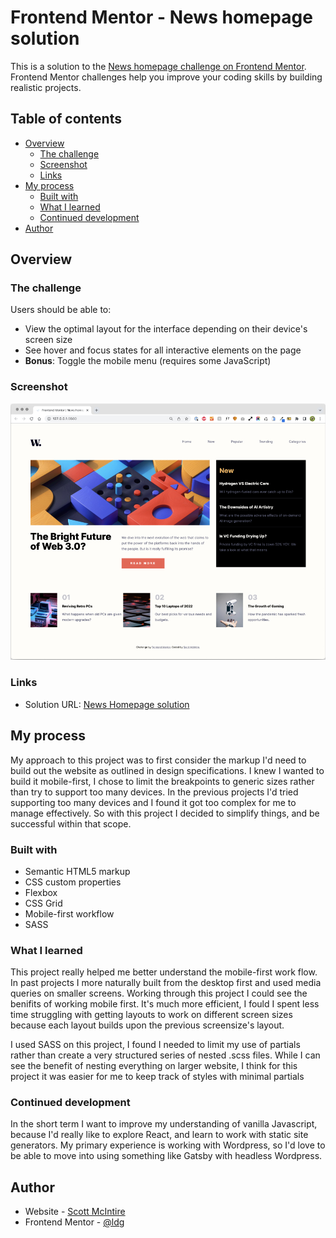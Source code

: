 # Frontend Mentor - News homepage solution

This is a solution to the [News homepage challenge on Frontend Mentor](https://www.frontendmentor.io/challenges/news-homepage-H6SWTa1MFl). Frontend Mentor challenges help you improve your coding skills by building realistic projects. 

## Table of contents

- [Overview](#overview)
  - [The challenge](#the-challenge)
  - [Screenshot](#screenshot)
  - [Links](#links)
- [My process](#my-process)
  - [Built with](#built-with)
  - [What I learned](#what-i-learned)
  - [Continued development](#continued-development)
- [Author](#author)


## Overview

### The challenge

Users should be able to:

- View the optimal layout for the interface depending on their device's screen size
- See hover and focus states for all interactive elements on the page
- **Bonus**: Toggle the mobile menu (requires some JavaScript)

### Screenshot

![News Homepage Solution Screenshot](/assets/images/solution-screenshot.jpg)


### Links

- Solution URL: [News Homepage solution](https://ldg.github.io/news-homepage-main/)

## My process

My approach to this project was to first consider the markup I'd need to build out the website as outlined in design specifications. I knew I wanted to build it mobile-first, I chose to limit the breakpoints to generic sizes rather than try to support too many devices. In the previous projects I'd tried supporting too many devices and I found it got too complex for me to manage effectively. So with this project I decided to simplify things, and be successful within that scope.

### Built with

- Semantic HTML5 markup
- CSS custom properties
- Flexbox
- CSS Grid
- Mobile-first workflow
- SASS

### What I learned

This project really helped me better understand the mobile-first work flow. In past projects I more naturally built from the desktop first and used media queries on smaller screens. Working through this project I could see the benifits of working mobile first. It's much more efficient, I fould I spent less time struggling with getting layouts to work on different screen sizes because each layout builds upon the previous screensize's layout.

I used SASS on this project, I found I needed to limit my use of partials rather than create a very structured series of nested .scss files. While I can see the benefit of nesting everything on larger website, I think for this project it was easier for me to keep track of styles with minimal partials


### Continued development

In the short term I want to improve my understanding of vanilla Javascript, because I'd really like to explore React, and learn to work with static site generators. My primary experience is working with Wordpress, so I'd love to be able to move into using something like Gatsby with headless Wordpress. 


## Author

- Website - [Scott McIntire](https://ldgwebdesign.com)
- Frontend Mentor - [@ldg](https://www.frontendmentor.io/profile/ldg)

